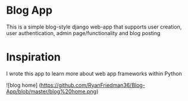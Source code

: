 # Blog App

This is a simple blog-style django web-app that supports user creation, user authentication, admin page/functionality and blog posting

# Inspiration

I wrote this app to learn more about web app frameworks within Python

![blog home] (https://github.com/RyanFriedman36/Blog-App/blob/master/blog%20home.png)

